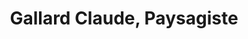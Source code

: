 ---
title: "Gallard Claude, Paysagiste"
url: /landujan/gallard-claude-paysagiste/
shop: Garten-Center
---